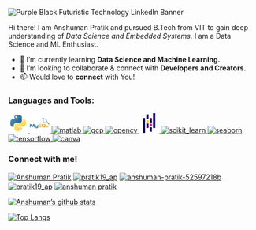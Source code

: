![Purple   Black Futuristic Technology LinkedIn Banner](https://user-images.githubusercontent.com/106539413/215010196-9069e996-9ac3-4765-8d98-aa65000448e8.jpg)



Hi there!
I am Anshuman Pratik and pursued B.Tech from VIT to gain deep understanding of *Data Science and Embedded Systems.*
I am a Data Science and ML Enthusiast.
- 🌱 I’m currently learning **Data Science and Machine Learning.**
- 💞️ I’m looking to collaborate & connect with **Developers and Creators.**
- 📫 Would love to **connect** with You!

<h3 align="left">Languages and Tools:</h3>
<p align="left"> 
<a href="https://www.python.org" target="_blank" rel="noreferrer"> <img src="https://raw.githubusercontent.com/devicons/devicon/master/icons/python/python-original.svg" alt="python" width="40" height="40"/> </a> <a href="https://www.mysql.com/" target="_blank" rel="noreferrer"> <img src="https://raw.githubusercontent.com/devicons/devicon/master/icons/mysql/mysql-original-wordmark.svg" alt="mysql" width="40" height="40"/> </a> <a href="https://www.mathworks.com/" target="_blank" rel="noreferrer"> <img src="https://upload.wikimedia.org/wikipedia/commons/2/21/Matlab_Logo.png" alt="matlab" width="40" height="40"/> </a> <a href="https://cloud.google.com" target="_blank" rel="noreferrer"> <img src="https://www.vectorlogo.zone/logos/google_cloud/google_cloud-icon.svg" alt="gcp" width="40" height="40"/> </a><a href="https://opencv.org/" target="_blank" rel="noreferrer"> <img src="https://www.vectorlogo.zone/logos/opencv/opencv-icon.svg" alt="opencv" width="40" height="40"/> </a> <a href="https://pandas.pydata.org/" target="_blank" rel="noreferrer"> <img src="https://raw.githubusercontent.com/devicons/devicon/2ae2a900d2f041da66e950e4d48052658d850630/icons/pandas/pandas-original.svg" alt="pandas" width="40" height="40"/> </a>  <a href="https://scikit-learn.org/" target="_blank" rel="noreferrer"> <img src="https://upload.wikimedia.org/wikipedia/commons/0/05/Scikit_learn_logo_small.svg" alt="scikit_learn" width="40" height="40"/> </a> <a href="https://seaborn.pydata.org/" target="_blank" rel="noreferrer"> <img src="https://seaborn.pydata.org/_images/logo-mark-lightbg.svg" alt="seaborn" width="40" height="40"/> </a> <a href="https://www.tensorflow.org" target="_blank" rel="noreferrer"> <img src="https://www.vectorlogo.zone/logos/tensorflow/tensorflow-icon.svg" alt="tensorflow" width="40" height="40"/> </a> <a href="https://www.canva.com/" target="_blank" rel="noreferrer"> <img src="https://www.vectorlogo.zone/logos/canva/canva-icon.svg" alt="canva" width="40" height="40"/> </a>    </p>

<h3 align="left">Connect with me!</h3>
<p align="left">
<a href="https://www.facebook.com/Pratik19ap" target="blank"><img align="center" src="https://raw.githubusercontent.com/rahuldkjain/github-profile-readme-generator/master/src/images/icons/Social/facebook.svg" alt="Anshuman Pratik" height="30" width="40" /></a>
<a href="https://instagram.com/pratik19_ap" target="blank"><img align="center" src="https://raw.githubusercontent.com/rahuldkjain/github-profile-readme-generator/master/src/images/icons/Social/instagram.svg" alt="pratik19_ap" height="30" width="40" /></a>
<a href="https://linkedin.com/in/anshuman-pratik-52597218b" target="blank"><img align="center" src="https://raw.githubusercontent.com/rahuldkjain/github-profile-readme-generator/master/src/images/icons/Social/linked-in-alt.svg" alt="anshuman-pratik-52597218b" height="30" width="40" /></a>
<a href="https://twitter.com/pratik19_ap" target="blank"><img align="center" src="https://raw.githubusercontent.com/rahuldkjain/github-profile-readme-generator/master/src/images/icons/Social/twitter.svg" alt="pratik19_ap" height="30" width="40" /></a>
<a href="https://www.youtube.com/channel/UCX05olxhi7fGBe5YTOPySKw" target="blank"><img align="center" src="https://raw.githubusercontent.com/rahuldkjain/github-profile-readme-generator/master/src/images/icons/Social/youtube.svg" alt="anshuman pratik" height="30" width="40" /></a>
</p>
</p>

[![Anshuman’s github stats](https://github-readme-stats.vercel.app/api?username=Pratik19ap)](https://github.com/Pratik19ap)

[![Top Langs](https://github-readme-stats.vercel.app/api/top-langs/?username=Pratik19ap&layout=compact)](https://github.com/Pratik19ap)

<!---
Pratik19ap/Pratik19ap is a ✨ special ✨ repository because its `README.md` (this file) appears on your GitHub profile.
You can click the Preview link to take a look at your changes.
--->

